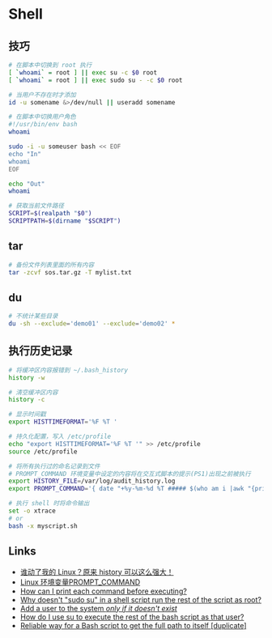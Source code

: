 # Shell

## 技巧

```sh
# 在脚本中切换到 root 执行
[ `whoami` = root ] || exec su -c $0 root
[ `whoami` = root ] || exec sudo su - -c $0 root

# 当用户不存在时才添加
id -u somename &>/dev/null || useradd somename 

# 在脚本中切换用户角色
#!/usr/bin/env bash
whoami

sudo -i -u someuser bash << EOF
echo "In"
whoami
EOF

echo "Out"
whoami

# 获取当前文件路径
SCRIPT=$(realpath "$0")
SCRIPTPATH=$(dirname "$SCRIPT")
```

## tar

```sh
# 备份文件列表里面的所有内容
tar -zcvf sos.tar.gz -T mylist.txt
```

## du

```sh
# 不统计某些目录
du -sh --exclude='demo01' --exclude='demo02' *
```

## 执行历史记录

```sh
# 将缓冲区内容报错到 ~/.bash_history
history -w

# 清空缓冲区内容
history -c

# 显示时间戳
export HISTTIMEFORMAT='%F %T '

# 持久化配置，写入 /etc/profile
echo "export HISTTIMEFORMAT='%F %T '" >> /etc/profile
source /etc/profile

# 将所有执行过的命名记录到文件
# PROMPT_COMMAND 环境变量中设定的内容将在交互式脚本的提示(PS1)出现之前被执行
export HISTORY_FILE=/var/log/audit_history.log
export PROMPT_COMMAND='{ date "+%y-%m-%d %T ##### $(who am i |awk "{print \$1\" \"\$2\" \"\$5}") #### $(pwd) #### $(history 1 | { read x cmd; echo "$cmd"; })"; } >> $HISTORY_FILE' 

# 执行 shell 时将命令输出
set -o xtrace
# or
bash -x myscript.sh
```

## Links

- [谁动了我的 Linux？原来 history 可以这么强大！](https://zhuanlan.zhihu.com/p/371739269)
- [Linux 环境变量PROMPT_COMMAND](https://www.cnblogs.com/runbean/p/13111659.html)
- [How can I print each command before executing?](https://stackoverflow.com/questions/5750450/how-can-i-print-each-command-before-executing)
- [Why doesn't "sudo su" in a shell script run the rest of the script as root?](https://unix.stackexchange.com/questions/70859/why-doesnt-sudo-su-in-a-shell-script-run-the-rest-of-the-script-as-root)
- [Add a user to the system *only if it doesn't exist*](https://unix.stackexchange.com/questions/28526/add-a-user-to-the-system-only-if-it-doesnt-exist)
- [How do I use su to execute the rest of the bash script as that user?](https://stackoverflow.com/questions/1988249/how-do-i-use-su-to-execute-the-rest-of-the-bash-script-as-that-user)
- [Reliable way for a Bash script to get the full path to itself [duplicate]](https://stackoverflow.com/questions/4774054/reliable-way-for-a-bash-script-to-get-the-full-path-to-itself)
